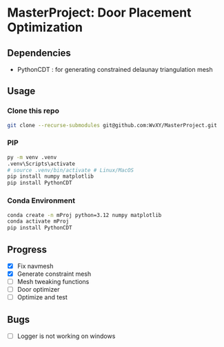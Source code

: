 # MasterProject: Door Placement Optimization

## Dependencies
- PythonCDT : for generating constrained delaunay triangulation mesh

## Usage
### Clone this repo
```bash
git clone --recurse-submodules git@github.com:WvXY/MasterProject.git
```

### PIP
```bash
py -m venv .venv
.venv\Scripts\activate 
# source .venv/bin/activate # Linux/MacOS
pip install numpy matplotlib
pip install PythonCDT
```
 
### Conda Environment
```bash
conda create -n mProj python=3.12 numpy matplotlib
conda activate mProj 
pip install PythonCDT
```



## Progress
- [X] Fix navmesh 
- [X] Generate constraint mesh
- [ ] Mesh tweaking functions
- [ ] Door optimizer
- [ ] Optimize and test

## Bugs
- [ ] Logger is not working on windows